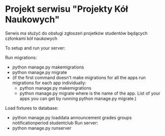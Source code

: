 # Projekt serwisu "Projekty Kół Naukowych"

Serwis ma służyć do obsługi zgłoszeń projetków studentów będących członkami kół naukowych


To setup and run your server:







Run migrations:
  - python manage.py makemigrations
  - python manage.py migrate
  - (if the first command doesn't make migrations for all the apps run migrations for each app individually:
    - python manage.py makemigrations <appname>
    - python manage.py migrate <appname>
    where <appname> is the name of the app. List of your apps you can get by running python manage.py migrate.)

Load fixtures to database:
  - python manage.py loaddata announcement grades groups notificationperiod studentclub
Run server:
  - python manage.py runserver
